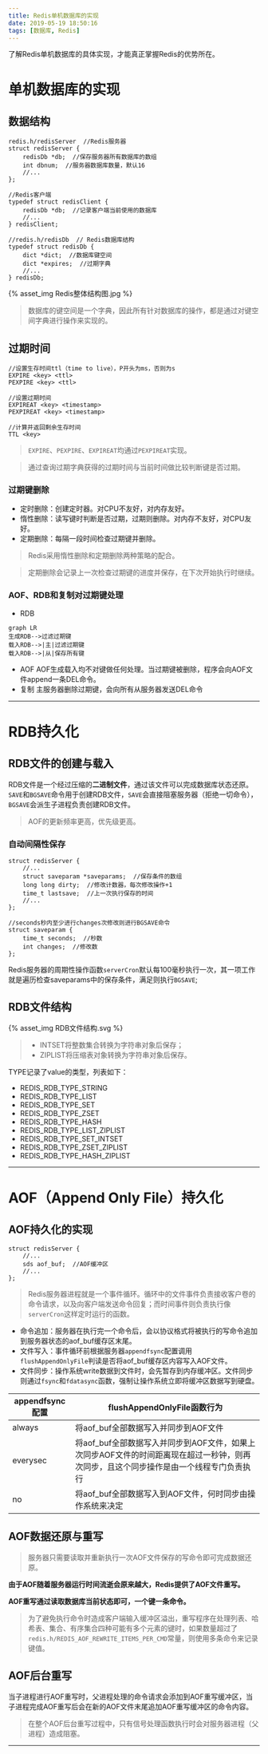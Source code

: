 ```yaml
---
title: Redis单机数据库的实现
date: 2019-05-19 18:50:16
tags: [数据库, Redis]
---
```


了解Redis单机数据库的具体实现，才能真正掌握Redis的优势所在。

<!--more-->

# 单机数据库的实现
## 数据结构
```
redis.h/redisServer  //Redis服务器
struct redisServer {
    redisDb *db;  //保存服务器所有数据库的数组
    int dbnum;  //服务器数据库数量，默认16
    //...
};

//Redis客户端
typedef struct redisClient {
    redisDb *db;  //记录客户端当前使用的数据库
    //...
} redisClient;

//redis.h/redisDb  // Redis数据库结构
typedef struct redisDb {
    dict *dict;  //数据库键空间
    dict *expires;  //过期字典
    //...
} redisDb;
```
{% asset_img Redis整体结构图.jpg %}

>数据库的键空间是一个字典，因此所有针对数据库的操作，都是通过对键空间字典进行操作来实现的。
## 过期时间
```
//设置生存时间ttl（time to live），P开头为ms，否则为s
EXPIRE <key> <ttl>
PEXPIRE <key> <ttl>

//设置过期时间
EXPIREAT <key> <timestamp>
PEXPIREAT <key> <timestamp>

//计算并返回剩余生存时间
TTL <key>
```
>```EXPIRE```、```PEXPIRE```、```EXPIREAT```均通过```PEXPIREAT```实现。

>通过查询过期字典获得的过期时间与当前时间做比较判断键是否过期。
### 过期键删除
- 定时删除：创建定时器。对CPU不友好，对内存友好。
- 惰性删除：读写键时判断是否过期，过期则删除。对内存不友好，对CPU友好。
- 定期删除：每隔一段时间检查过期键并删除。
>Redis采用惰性删除和定期删除两种策略的配合。

>定期删除会记录上一次检查过期键的进度并保存，在下次开始执行时继续。
### AOF、RDB和复制对过期键处理
- RDB
```mermaid
graph LR
生成RDB-->过滤过期键
载入RDB-->|主|过滤过期键
载入RDB-->|从|保存所有键
```
-  AOF
AOF生成载入均不对键做任何处理。当过期键被删除，程序会向AOF文件append一条DEL命令。
- 复制
主服务器删除过期键，会向所有从服务器发送DEL命令

--- 

# RDB持久化
## RDB文件的创建与载入
RDB文件是一个经过压缩的**二进制文件**，通过该文件可以完成数据库状态还原。
```SAVE```和```BGSAVE```命令用于创建RDB文件，```SAVE```会直接阻塞服务器（拒绝一切命令），```BGSAVE```会派生子进程负责创建RDB文件。
>AOF的更新频率更高，优先级更高。

### 自动间隔性保存
```
struct redisServer {
    //...
    struct saveparam *saveparams;  //保存条件的数组
    long long dirty;  //修改计数器，每次修改操作+1
    time_t lastsave;  //上一次执行保存的时间
    //...
};

//seconds秒内至少进行changes次修改则进行BGSAVE命令
struct saveparam {
    time_t seconds;  //秒数
    int changes;  //修改数
};
```
Redis服务器的周期性操作函数```serverCron```默认每100毫秒执行一次，其一项工作就是遍历检查saveparams中的保存条件，满足则执行```BGSAVE```;
## RDB文件结构
{% asset_img RDB文件结构.svg %}
>- INTSET将整数集合转换为字符串对象后保存；
>- ZIPLIST将压缩表对象转换为字符串对象后保存。

TYPE记录了value的类型，列表如下：
- REDIS_RDB_TYPE_STRING
- REDIS_RDB_TYPE_LIST
- REDIS_RDB_TYPE_SET
- REDIS_RDB_TYPE_ZSET
- REDIS_RDB_TYPE_HASH
- REDIS_RDB_TYPE_LIST_ZIPLIST
- REDIS_RDB_TYPE_SET_INTSET
- REDIS_RDB_TYPE_ZSET_ZIPLIST
- REDIS_RDB_TYPE_HASH_ZIPLIST

--- 

# AOF（Append Only File）持久化
## AOF持久化的实现
```
struct redisServer {
    //...
    sds aof_buf;  //AOF缓冲区
    //...
};
```
>Redis服务器进程就是一个事件循环。循环中的文件事件负责接收客户卷的命令请求，以及向客户端发送命令回复；而时间事件则负责执行像```serverCron```这样定时运行的函数。
- 命令追加：服务器在执行完一个命令后，会以协议格式将被执行的写命令追加到服务器状态的aof_buf缓存区末尾。
- 文件写入：事件循环前根据服务器```appendfsync```配置调用```flushAppendOnlyFile```判读是否将aof_buf缓存区内容写入AOF文件。
- 文件同步：操作系统write数据到文件时，会先暂存到内存缓冲区。文件同步则通过```fsync```和```fdatasync```函数，强制让操作系统立即将缓冲区数据写到硬盘。

|appendfsync配置|flushAppendOnlyFile函数行为|
|-|-|
|always|将aof_buf全部数据写入并同步到AOF文件|
|everysec|将aof_buf全部数据写入并同步到AOF文件，如果上次同步AOF文件的时间距离现在超过一秒钟，则再次同步，且这个同步操作是由一个线程专门负责执行|
|no|将aof_buf全部数据写入到AOF文件，何时同步由操作系统来决定|
## AOF数据还原与重写
>服务器只需要读取并重新执行一次AOF文件保存的写命令即可完成数据还原。

**由于AOF随着服务器运行时间流逝会原来越大，Redis提供了AOF文件重写。**

**AOF重写通过读取数据库当前状态即可，一个键一条命令。**
>为了避免执行命令时造成客户端输入缓冲区溢出，重写程序在处理列表、哈希表、集合、有序集合四种可能有多个元素的键时，如果数量超过了```redis.h/REDIS_AOF_REWRITE_ITEMS_PER_CMD```常量，则使用多条命令来记录键值。
## AOF后台重写
当子进程进行AOF重写时，父进程处理的命令请求会添加到AOF重写缓冲区，当子进程完成AOF重写后会在新的AOF文件末尾追加AOF重写缓冲区的命令内容。
>在整个AOF后台重写过程中，只有信号处理函数执行时会对服务器进程（父进程）造成阻塞。

--- 
